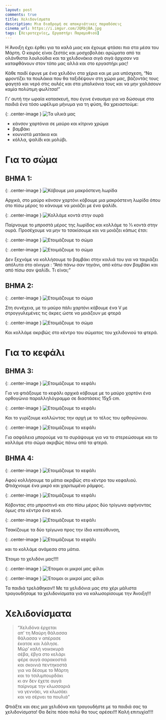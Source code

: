 ```yaml
---
layout: post
comments: true
title: Χελιδονίσματα
description: Μια διαδρομή σε αποκριάτικες παραδόσεις
cinema_url: https://i.imgur.com/JQRbjBA.jpg
tags: [Χειροτεχνίες, Εργαστήρι Παραμυθιού]
---
```


Η Άνοιξη έχει έρθει για τα καλά μιας και έχουμε φτάσει πια στα μέσα του Μάρτη. Ο καιρός είναι ζεστός και μοσχοβολάει αρώματα από τα ολάνθιστα λουλούδια και τα χελιδονάκια σιγά σιγά άρχισαν να καταφθάνουν στον τόπο μας αλλά και στο εργαστήρι μας! 

Κάθε παιδί έφυγε με ένα χελιδόνι στα χέρια και με μια υπόσχεση, “Να φροντίζει τα πουλάκια που θα ταξιδέψουν στη χώρα μας, βάζοντάς τους φαγητό και νερό στις αυλές και στα μπαλκόνια τους και να μην χαλάσουν καμία πολύτιμη φωλίτσα!”

Γι’ αυτή την ωραία κατασκευή, που έγινε έναυσμα για να δώσουμε στα παιδιά ένα τόσο ωφέλιμο μήνυμα για τη φύση, θα χρειαστούμε:

{: .center-image } 
![Τα υλικά μας](https://i.imgur.com/1i54LhK.jpg)

* κάνσον χαρτόνια σε μαύρο και κίτρινο χρώμα
* βαμβάκι
* κουνιστά ματάκια και
* κόλλα, ψαλίδι και μολύβι.

# Για το σώμα

## ΒΗΜΑ 1:

{: .center-image } 
![Κόβουμε μια μακρόστενη λωρίδα](https://i.imgur.com/qclBN4E.jpg)

Αρχικά, στο μαύρο κάνσον χαρτόνι κόβουμε μια μακρόστενη λωρίδα όπου στο πίσω μέρος το κάνουμε να μοιάζει με ένα ψαλίδι.  

{: .center-image } 
![Κολλάμε κοντά στην ουρά](https://i.imgur.com/UDVfA8D.jpg)

Παίρνουμε το μπροστά μέρος της λωρίδας και κολλάμε το ⅓ κοντά στην ουρά. Προσέχουμε να μην το τσακίσουμε και να μοιάζει κάπως έτσι:

{: .center-image } 
![Ετοιμάζουμε το σώμα](https://i.imgur.com/tzTUYrX.jpg)

{: .center-image } 
![Ετοιμάζουμε το σώμα](https://i.imgur.com/XFhHZsU.jpg)

Δεν ξεχνάμε να κολλήσουμε το βαμβάκι στην κοιλιά του για να ταιριάζει απόλυτα στο αίνιγμα : “Από πάνω σαν τηγάνι, από κάτω σαν βαμβάκι και από πίσω σαν ψαλίδι. Τι είναι;”

## ΒΗΜΑ 2:

{: .center-image } 
![Ετοιμάζουμε το σώμα](https://i.imgur.com/1W4Hy12.jpg)

Στη συνέχεια, με το μαύρο πάλι χαρτόνι κόβουμε ένα V με στρογγυλεμένες τις άκρες ώστε να μοιάζουν με φτερά

{: .center-image } 
![Ετοιμάζουμε το σώμα](https://i.imgur.com/2a26rNr.jpg)

Και κολλάμε ακριβώς στο κέντρο του σώματος του χελιδονιού τα φτερά.

# Για το κεφάλι

## ΒΗΜΑ 3:

{: .center-image } 
![Ετοιμάζουμε το κεφάλι](https://i.imgur.com/L0v8JjR.jpg)

Για να φτιάξουμε το κεφάλι αρχικά κόβουμε με το μαύρο χαρτόνι ένα ορθογώνιο παραλληλόγραμμο σε διαστάσεις 15χ5 cm.

{: .center-image } 
![Ετοιμάζουμε το κεφάλι](https://i.imgur.com/6hj2AIs.jpg)

Και το γυρίζουμε κολλώντας την αρχή με το τέλος του ορθογώνιου. 

{: .center-image } 
![Ετοιμάζουμε το κεφάλι](https://i.imgur.com/lpKwpc2.jpg)

Για ασφάλεια μπορούμε να το συράψουμε για να το στερεώσουμε και το κολλάμε στο σώμα ακριβώς πάνω από τα φτερά.

## ΒΗΜΑ 4:

{: .center-image } 
![Ετοιμάζουμε το κεφάλι](https://i.imgur.com/l0W1vem.jpg)

Αφού κολλήσουμε τα μάτια ακριβώς στο κέντρο του κεφαλιού. Φτιάχνουμε ένα μικρό και χαριτωμένο ράμφος.

{: .center-image } 
![Ετοιμάζουμε το κεφάλι](https://i.imgur.com/aPfvDjm.jpg)

Κόβοντας στο μπροστινό και στο πίσω μέρος δύο τρίγωνα αφήνοντας όμως στο κέντρο ένα κενό.

{: .center-image } 
![Ετοιμάζουμε το κεφάλι](https://i.imgur.com/JQ46zDh.jpg)

Τσακίζουμε τα δύο τρίγωνα προς την ίδια κατεύθυνση,

{: .center-image } 
![Ετοιμάζουμε το κεφάλι](https://i.imgur.com/5z3Zm1R.jpg)

και το κολλάμε ανάμεσα στα μάτια. 

Έτοιμο το χελιδόνι μας!!!! 

{: .center-image } 
![Έτοιμοι οι μικροί μας φίλοι](https://i.imgur.com/6Asvb2F.jpg)

{: .center-image } 
![Έτοιμοι οι μικροί μας φίλοι](https://i.imgur.com/jI5qTvo.jpg)

Τα παιδιά τρελάθηκαν!! Με τα χελιδόνια μας στο χέρι μάλιστα τραγουδήσαμε τα χελιδονίσματα για να καλωσορίσουμε την Άνοιξη!!!

# Χελιδονίσματα

> “Xελιδόνα έρχεται  
> απ’ τη Mαύρη θάλασσα  
> θάλασσα ν απέρασε  
> έκατσε και λάλησε.  
> Mώρ’ καλή νοικοκυρά  
> σέβα, έβγα στο κελάρι  
> φέρε αυγά σαρακοστιά  
> και σκοινιά πεντηκοστά  
> για να δέσομε το Mάρτη  
> και το τσιλιμπουρδάκι  
> κι αν δεν έχετε αυγά  
> παίρνομε την κλωσσαριά  
> να γεννάει, να κλωσάει  
> και να σέρνει τα πουλιά”


Φτιάξτε και σεις μια χελιδόνα και τραγουδήστε με τα παιδιά σας τα χελιδονίσματα! Θα δείτε πόσο πολύ θα τους αρέσει!!! Καλή επιτυχία!!!!